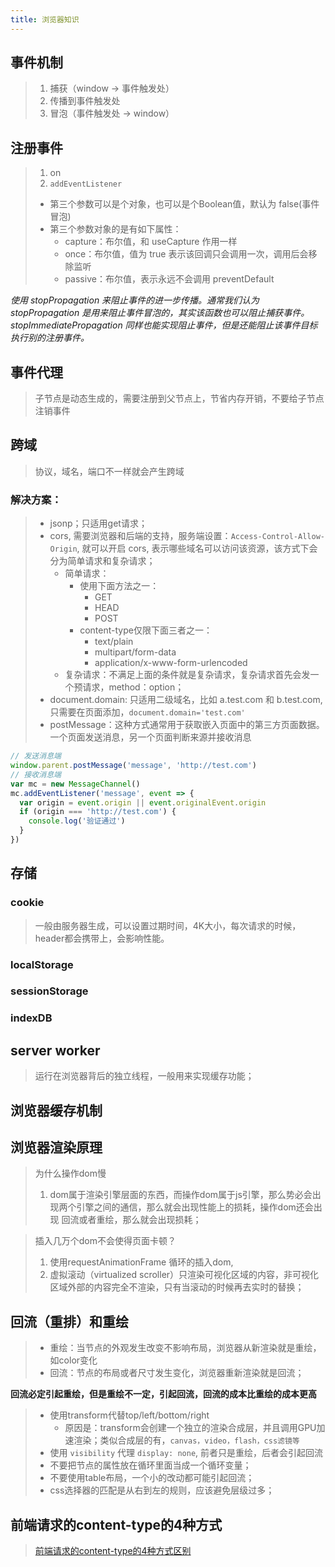 ```yaml
---
title: 浏览器知识 
---
```


## 事件机制
> 1. 捕获（window -> 事件触发处）
> 2. 传播到事件触发处
> 3. 冒泡（事件触发处 -> window）

## 注册事件
> 1. on
> 2. `addEventListener`
>   - 第三个参数可以是个对象，也可以是个Boolean值，默认为 false(事件冒泡)
>   - 第三个参数对象的是有如下属性：
>       - capture：布尔值，和 useCapture 作用一样     
>       - once：布尔值，值为 true 表示该回调只会调用一次，调用后会移除监听     
>       - passive：布尔值，表示永远不会调用 preventDefault  
     
*使用 stopPropagation 来阻止事件的进一步传播。通常我们认为 stopPropagation 是用来阻止事件冒泡的，其实该函数也可以阻止捕获事件。stopImmediatePropagation 同样也能实现阻止事件，但是还能阻止该事件目标执行别的注册事件。*

## 事件代理
> 子节点是动态生成的，需要注册到父节点上，节省内存开销，不要给子节点注销事件

## 跨域
> 协议，域名，端口不一样就会产生跨域

### 解决方案：
> - jsonp；只适用get请求；
> - cors, 需要浏览器和后端的支持，服务端设置：`Access-Control-Allow-Origin`, 就可以开启 cors, 表示哪些域名可以访问该资源，该方式下会分为简单请求和复杂请求；
>   - 简单请求：
>       - 使用下面方法之一：
>           - GET
>           - HEAD
>           - POST
>       - content-type仅限下面三者之一：
>           - text/plain
>           - multipart/form-data
>           - application/x-www-form-urlencoded
>   - 复杂请求：不满足上面的条件就是复杂请求，复杂请求首先会发一个预请求，method：option；
> - document.domain: 只适用二级域名，比如 a.test.com 和 b.test.com, 只需要在页面添加，`document.domain='test.com'`
> - postMessage：这种方式通常用于获取嵌入页面中的第三方页面数据。一个页面发送消息，另一个页面判断来源并接收消息
```javascript
// 发送消息端
window.parent.postMessage('message', 'http://test.com')
// 接收消息端
var mc = new MessageChannel()
mc.addEventListener('message', event => {
  var origin = event.origin || event.originalEvent.origin
  if (origin === 'http://test.com') {
    console.log('验证通过')
  }
})
```
## 存储
### cookie
> 一般由服务器生成，可以设置过期时间，4K大小，每次请求的时候，header都会携带上，会影响性能。
### localStorage
### sessionStorage
### indexDB

## server worker
> 运行在浏览器背后的独立线程，一般用来实现缓存功能；

## 浏览器缓存机制


## 浏览器渲染原理


> 为什么操作dom慢
> 1. dom属于渲染引擎层面的东西，而操作dom属于js引擎，那么势必会出现两个引擎之间的通信，那么就会出现性能上的损耗，操作dom还会出现
>回流或者重绘，那么就会出现损耗；

> 插入几万个dom不会使得页面卡顿？
> 1. 使用requestAnimationFrame 循环的插入dom, 
> 2. 虚拟滚动（virtualized scroller）只渲染可视化区域的内容，非可视化区域外部的内容完全不渲染，只有当滚动的时候再去实时的替换；

## 回流（重排）和重绘
> - 重绘：当节点的外观发生改变不影响布局，浏览器从新渲染就是重绘，如color变化
> - 回流：节点的布局或者尺寸发生变化，浏览器重新渲染就是回流；

**回流必定引起重绘，但是重绘不一定，引起回流，回流的成本比重绘的成本更高**
> - 使用transform代替top/left/bottom/right    
>   - 原因是：transform会创建一个独立的渲染合成层，并且调用GPU加速渲染；类似合成层的有，`canvas，video，flash，css滤镜等`
> - 使用 `visibility` 代理 `display: none`, 前者只是重绘，后者会引起回流    
> - 不要把节点的属性放在循环里面当成一个循环变量；   
> - 不要使用table布局，一个小的改动都可能引起回流；    
> - css选择器的匹配是从右到左的规则，应该避免层级过多；   


## 前端请求的content-type的4种方式
> [前端请求的content-type的4种方式区别](https://juejin.cn/post/6844903903520096263)






